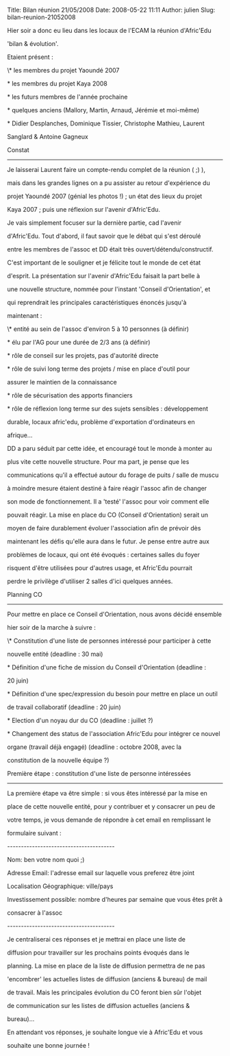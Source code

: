 Title: Bilan réunion 21/05/2008
Date: 2008-05-22 11:11
Author: julien
Slug: bilan-reunion-21052008

Hier soir a donc eu lieu dans les locaux de l'ECAM la réunion
d'Afric'Edu  

'bilan & évolution'.

</p>
Etaient présent :

</p>
\* les membres du projet Yaoundé 2007  

\* les membres du projet Kaya 2008  

\* les futurs membres de l'année prochaine  

\* quelques anciens (Mallory, Martin, Arnaud, Jérémie et moi-même)  

\* Didier Desplanches, Dominique Tissier, Christophe Mathieu, Laurent  

Sanglard & Antoine Gagneux

</p>
Constat  

-------

</p>
Je laisserai Laurent faire un compte-rendu complet de la réunion ( ;)
),  

mais dans les grandes lignes on a pu assister au retour d'expérience du  

projet Yaoundé 2007 (génial les photos !) ; un état des lieux du projet  

Kaya 2007 ; puis une réflexion sur l'avenir d'Afric'Edu.

</p>
Je vais simplement focuser sur la dernière partie, cad l'avenir  

d'Afric'Edu. Tout d'abord, il faut savoir que le débat qui s'est
déroulé  

entre les membres de l'assoc et DD était très
ouvert/détendu/constructif.  

C'est important de le souligner et je félicite tout le monde de cet
état  

d'esprit. La présentation sur l'avenir d'Afric'Edu faisait la part belle
à  

une nouvelle structure, nommée pour l'instant 'Conseil d'Orientation',
et  

qui reprendrait les principales caractéristiques énoncés jusqu'à  

maintenant :

</p>
\* entité au sein de l'assoc d'environ 5 à 10 personnes (à définir)  

\* élu par l'AG pour une durée de 2/3 ans (à définir)  

\* rôle de conseil sur les projets, pas d'autorité directe  

\* rôle de suivi long terme des projets / mise en place d'outil pour  

assurer le maintien de la connaissance  

\* rôle de sécurisation des apports financiers  

\* rôle de réflexion long terme sur des sujets sensibles :
développement  

durable, locaux afric'edu, problème d'exportation d'ordinateurs en  

afrique...

</p>
DD a paru séduit par cette idée, et encouragé tout le monde à monter au  

plus vite cette nouvelle structure. Pour ma part, je pense que les  

communications qu'il a effectué autour du forage de puits / salle de
muscu  

à moindre mesure étaient destiné à faire réagir l'assoc afin de changer  

son mode de fonctionnement. Il a 'testé' l'assoc pour voir comment elle  

pouvait réagir. La mise en place du CO (Conseil d'Orientation) serait
un  

moyen de faire durablement évoluer l'association afin de prévoir dès  

maintenant les défis qu'elle aura dans le futur. Je pense entre autre
aux  

problèmes de locaux, qui ont été évoqués : certaines salles du foyer  

risquent d'être utilisées pour d'autres usage, et Afric'Edu pourrait  

perdre le privilège d'utiliser 2 salles d'ici quelques années.

</p>
Planning CO  

-----------

</p>
Pour mettre en place ce Conseil d'Orientation, nous avons décidé
ensemble  

hier soir de la marche à suivre :

</p>
\* Constitution d'une liste de personnes intéressé pour participer à
cette  

nouvelle entité (deadline : 30 mai)  

\* Définition d'une fiche de mission du Conseil d'Orientation (deadline
:  

20 juin)  

\* Définition d'une spec/expression du besoin pour mettre en place un
outil  

de travail collaboratif (deadline : 20 juin)  

\* Election d'un noyau dur du CO (deadline : juillet ?)  

\* Changement des status de l'association Afric'Edu pour intégrer ce
nouvel  

organe (travail déjà engagé) (deadline : octobre 2008, avec la  

constitution de la nouvelle équipe ?)

</p>
Première étape : constitution d'une liste de personne intéressées  

-----------------------------------------------------------------

</p>
La première étape va être simple : si vous êtes intéressé par la mise
en  

place de cette nouvelle entité, pour y contribuer et y consacrer un peu
de  

votre temps, je vous demande de répondre à cet email en remplissant le  

formulaire suivant :

</p>
---------------------------------------

</p>
Nom: ben votre nom quoi ;)  

Adresse Email: l'adresse email sur laquelle vous preferez être joint  

Localisation Géographique: ville/pays  

Investissement possible: nombre d'heures par semaine que vous êtes prêt
à  

consacrer à l'assoc

</p>
---------------------------------------

</p>
Je centraliserai ces réponses et je mettrai en place une liste de  

diffusion pour travailler sur les prochains points évoqués dans le  

planning. La mise en place de la liste de diffusion permettra de ne pas  

'encombrer' les actuelles listes de diffusion (anciens & bureau) de
mail  

de travail. Mais les principales évolution du CO feront bien sûr
l'objet  

de communication sur les listes de diffusion actuelles (anciens &  

bureau)...

</p>
En attendant vos réponses, je souhaite longue vie à Afric'Edu et vous  

souhaite une bonne journée !

</p>


